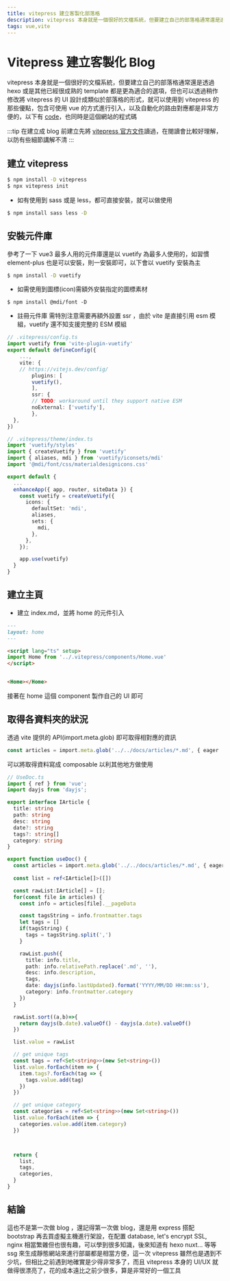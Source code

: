 ```yaml
---
title: vitepress 建立客製化部落格
description: vitepress 本身就是一個很好的文檔系統，但要建立自己的部落格通常還是透過 hexo 或是其他已經很成熟的 template 都是更為適合的選項，但也可以透過稍作修改將 vitepress 的 UI 設計成類似於部落格的形式，就可以使用到 vitepress 的那些優點，包含可使用 vue 的方式進行引入，以及自動化的路由對應都是非常方便的
tags: vue,vite
---
```


# Vitepress 建立客製化 Blog
vitepress 本身就是一個很好的文檔系統，但要建立自己的部落格通常還是透過 hexo 或是其他已經很成熟的 template 都是更為適合的選項，但也可以透過稍作修改將 vitepress 的 UI 設計成類似於部落格的形式，就可以使用到 vitepress 的那些優點，包含可使用 vue 的方式進行引入，以及自動化的路由對應都是非常方便的，以下有 [code](https://github.com/blackstuend/vitepress-blog)，也同時是這個網站的程式碼

:::tip
在建立成 blog 前建立先將 [vitepress 官方文件](https://vitepress.dev/)讀過，在閱讀會比較好理解，以防有些細節講解不清
:::

## 建立 vitepress
```bash
$ npm install -D vitepress
$ npx vitepress init
```

* 如有使用到 sass 或是 less，都可直接安裝，就可以做使用

```bash
$ npm install sass less -D
```

## 安裝元件庫
參考了一下 vue3 最多人用的元件庫還是以 vuetify 為最多人使用的，如習慣 element-plus 也是可以安裝，則一安裝即可，以下會以 vuetify 安裝為主


```bash
$ npm install -D vuetify 
```

* 如需使用到圖標(icon)需額外安裝指定的圖標素材
```
$ npm install @mdi/font -D
```

* 註冊元件庫
需特別注意需要再額外設置 ssr ，由於 vite 是直接引用 esm 模組，vuetify 還不知支援完整的 ESM 模組

```ts
// .vitepress/config.ts
import vuetify from 'vite-plugin-vuetify'
export default defineConfig({
    ...,
    vite: {
    // https://vitejs.dev/config/
        plugins: [
        vuetify(),
        ],
        ssr: {
        // TODO: workaround until they support native ESM
        noExternal: ['vuetify'],
        },
  },
})
```

```ts
// .vitepress/theme/index.ts
import 'vuetify/styles'
import { createVuetify } from 'vuetify'
import { aliases, mdi } from 'vuetify/iconsets/mdi'
import '@mdi/font/css/materialdesignicons.css' 

export default {
  ...
  enhanceApp({ app, router, siteData }) {
    const vuetify = createVuetify({
      icons: {
        defaultSet: 'mdi',
        aliases,
        sets: {
          mdi,
        },
      },
    });

    app.use(vuetify)
  }
}
```

## 建立主頁
* 建立 index.md，並將 home 的元件引入

```md
---
layout: home
---

<script lang="ts" setup>
import Home from '../.vitepress/components/Home.vue'
</script> 


<Home></Home>

```

接著在 home 這個 component 製作自己的 UI 即可

## 取得各資料夾的狀況
透過 vite 提供的 API(import.meta.glob) 即可取得相對應的資訊

```ts
const articles = import.meta.glob('../../docs/articles/*.md', { eager : true})
```

可以將取得資料寫成 composable 以利其他地方做使用

```ts
// UseDoc.ts
import { ref } from 'vue';
import dayjs from 'dayjs';

export interface IArticle {
  title: string
  path: string
  desc: string
  date?: string
  tags?: string[]
  category: string
}

export function useDoc() {
  const articles = import.meta.glob('../../docs/articles/*.md', { eager : true})
  
  const list = ref<IArticle[]>([])

  const rawList:IArticle[] = [];
  for(const file in articles) {
    const info = articles[file].__pageData

    const tagsString = info.frontmatter.tags
    let tags = []
    if(tagsString) {
      tags = tagsString.split(',')
    }

    rawList.push({
      title: info.title,
      path: info.relativePath.replace('.md', ''),
      desc: info.description,
      tags,
      date: dayjs(info.lastUpdated).format('YYYY/MM/DD HH:mm:ss'),
      category: info.frontmatter.category
    })
  }

  rawList.sort((a,b)=>{
    return dayjs(b.date).valueOf() - dayjs(a.date).valueOf()
  })

  list.value = rawList

  // get unique tags
  const tags = ref<Set<string>>(new Set<string>())
  list.value.forEach(item => {
    item.tags?.forEach(tag => {
      tags.value.add(tag)
    })
  })

  // get unique category
  const categories = ref<Set<string>>(new Set<string>())
  list.value.forEach(item => {
    categories.value.add(item.category)
  })



  return {
    list,
    tags,
    categories,
  }
}
```

## 結論
這也不是第一次做 blog ，還記得第一次做 blog，還是用 express 搭配 bootstrap 再去買虛擬主機進行架設，在配置 database, let's encrypt SSL, nginx 相當繁雜但也很有趣，可以學到很多知識，後來知道有 hexo nuxt... 等等 ssg 來生成靜態網站來進行部屬都是相當方便，這一次 vitepress 雖然也是遇到不少坑，但相比之前遇到地確實是少得非常多了，而且 vitepress 本身的 UI/UX 就做得很漂亮了，花的成本遠比之前少很多，算是非常好的一個工具